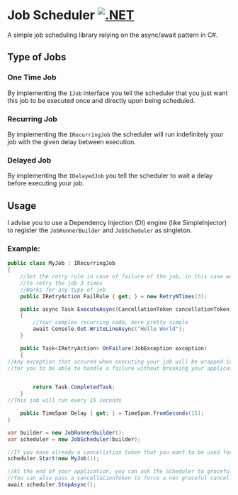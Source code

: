 ﻿# Job Scheduler [![.NET](https://github.com/Belphemur/Spotitoast/actions/workflows/dotnet.yml/badge.svg)](https://github.com/Belphemur/Spotitoast/actions/workflows/dotnet.yml)
A simple job scheduling library relying on the async/await pattern in C#.

## Type of Jobs
### One Time Job
By implementing the `IJob` interface you tell the scheduler that you just want this job to be executed once and directly upon being scheduled.
### Recurring Job
By implementing the `IRecurringJob` the scheduler will run indefinitely your job with the given delay between execution.
### Delayed Job
By implementing the `IDelayedJob` you tell the scheduler to wait a delay before executing your job.

## Usage
I advise you to use a Dependency Injection (DI) engine (like SimpleInjector) to register the `JobRunnerBuilder` and `JobScheduler` as singleton.
  
### Example:
```c#
public class MyJob : IRecurringJob
{
    //Set the retry rule in case of failure of the job, in this case we want
    //to retry the job 3 times
    //Works for any type of job
    public IRetryAction FailRule { get; } = new RetryNTimes(3);

    public async Task ExecuteAsync(CancellationToken cancellationToken)
    {
        //Your complex recurring code, here pretty simple
        await Console.Out.WriteLineAsync("Hello World");
    }

    public Task<IRetryAction> OnFailure(JobException exception)
    {
//Any exception that occured when executing your job will be wrapped in a JobException, check the InnerException
//for you to be able to handle a failure without breaking your application neither needed a try/catch in ExecuteAsync


        return Task.CompletedTask;
    }
//This job will run every 15 seconds

    public TimeSpan Delay { get; } = TimeSpan.FromSeconds(15);
}

var builder = new JobRunnerBuilder();
var scheduler = new JobScheduler(builder);

//If you have already a cancellation token that you want to be used for stopping your job, you can pass it as second param
scheduler.Start(new MyJob());

//At the end of your application, you can ask the Scheduler to gracefully stop the running jobs and wait for them to stop.
//You can also pass a cancellationToken to force a non graceful cancellation of the jobs.
await scheduler.StopAsync();
```